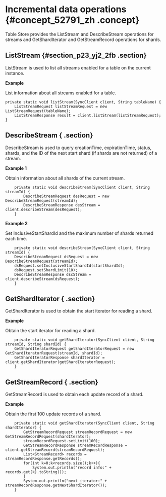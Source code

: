 # Incremental data operations {#concept_52791_zh .concept}

Table Store provides the ListStream and DescribeStream operations for streams and GetShardIterator and GetStreamRecord operations for shards.

## ListStream {#section_p23_yj2_2fb .section}

ListStream is used to list all streams enabled for a table on the current instance.

**Example**

List information about all streams enabled for a table.

```language-java
private static void listStream(SyncClient client, String tableName) {
	ListStreamRequest listStreamRequest = new ListStreamRequest(tableName);
	ListStreamResponse result = client.listStream(listStreamRequest);
}

```

## DescribeStream { .section}

DescribeStream is used to query creationTime, expirationTime, status, shards, and the ID of the next start shard \(if shards are not returned\) of a stream.

**Example 1**

Obtain information about all shards of the current stream.

```language-java
	private static void describeStream(SyncClient client, String streamId) {
		DescribeStreamRequest desRequest = new DescribeStreamRequest(streamId);
		DescribeStreamResponse desStream = client.describeStream(desRequest);
	}

```

**Example 2**

Set InclusiveStartShardId and the maximum number of shards returned each time.

```language-java
	private static void describeStream(SyncClient client, String streamId) {
	DescribeStreamRequest dsRequest = new DescribeStreamRequest(streamId);
	dsRequest.setInclusiveStartShardId(startShardId);
	dsRequest.setShardLimit(10);
	DescribeStreamResponse dscStream = client.describeStream(dsRequest);
	}

```

## GetShardIterator { .section}

GetShardIterator is used to obtain the start iterator for reading a shard.

**Example**

Obtain the start iterator for reading a shard.

```language-java
	private static void getShardIterator(SyncClient client, String streamId, String shardId) {
	GetShardIteratorRequest getShardIteratorRequest = new GetShardIteratorRequest(streamId, shardId);
	GetShardIteratorResponse shardIterator = client.getShardIterator(getShardIteratorRequest);
	}

```

## GetStreamRecord { .section}

GetStreamRecord is used to obtain each update record of a shard.

**Example**

Obtain the first 100 update records of a shard.

```language-java
	private static void getShardIterator(SyncClient client, String shardIterator) {
		GetStreamRecordRequest streamRecordRequest = new GetStreamRecordRequest(shardIterator);
		streamRecordRequest.setLimit(100);
		GetStreamRecordResponse streamRecordResponse = client.getStreamRecord(streamRecordRequest);
		List<StreamRecord> records = streamRecordResponse.getRecords();
		for(int k=0;k<records.size();k++){
			System.out.println("record info:" +  records.get(k).toString());
		}
		System.out.println("next iterator:" + streamRecordResponse.getNextShardIterator());
	}

```

